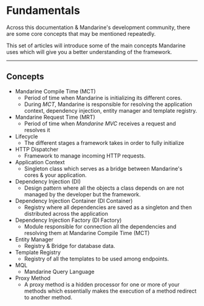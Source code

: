# Fundamentals

Across this documentation & Mandarine's development community, there are some core concepts that may be mentioned repeatedly.

This set of articles will introduce some of the main concepts Mandarine uses which will give you a better understanding of the framework.
 
--------------

## Concepts

- Mandarine Compile Time (MCT)
     - Period of time when Mandarine is initializing its different cores. 
     - During _MCT_, Mandarine is responsible for resolving the application context, dependency injection, entity manager and template registry.
- Mandarine Request Time (MRT)
     - Period of time when _Mandarine MVC_ receives a request and resolves it
- Lifecycle
     - The different stages a framework takes in order to fully initialize
- HTTP Dispatcher
     - Framework to manage incoming HTTP requests.
- Application Context
    - Singleton class which serves as a bridge between Mandarine's cores & your application.
- Dependency Injection (DI)
    - Design pattern where all the objects a class depends on are not managed by the developer but the framework.
- Dependency Injection Container (DI Container)
    - Registry where all dependencies are saved as a singleton and then distributed across the application
- Dependency Injection Factory (DI Factory)
    - Module responsible for connection all the dependencies and resolving them at Mandarine Compile Time (MCT)
- Entity Manager
    - Registry & Bridge for database data.
- Template Registry
    - Registry of all the templates to be used among endpoints.
- MQL
    - Mandarine Query Language
- Proxy Method
    - A proxy method is a hidden processor for one or more of your methods which essentially makes the execution of a method redirect to another method.
